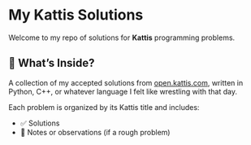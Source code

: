 # My Kattis Solutions

Welcome to my repo of solutions for **Kattis** programming problems.

## 🚀 What’s Inside?

A collection of my accepted solutions from [open.kattis.com](https://open.kattis.com/), written in Python, C++, or whatever language I felt like wrestling with that day.

Each problem is organized by its Kattis title and includes:
- ✅ Solutions
- 📝 Notes or observations (if a rough problem)
